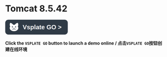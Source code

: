 # Tomcat 8.5.42

<a href="https://www.vsplate.com/?docker-compose=https://github.com/vsplate/dcenvs/tomcat/8.5.42"><img alt="VSPLATE GO" src="https://raw.githubusercontent.com/vsplate/images/master/vsgo_btn.png" width="200px"></a>

**Click the `VSPLATE GO` button to launch a demo online / 点击`VSPLATE GO`按钮创建在线环境**
